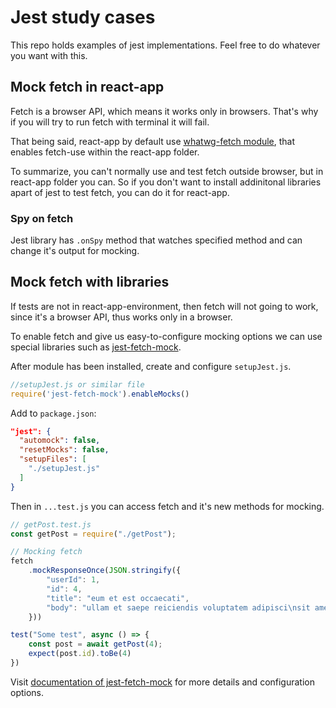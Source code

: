 # Jest study cases
This repo holds examples of jest implementations. Feel free to do whatever you want with this.

## Mock fetch in react-app
Fetch is a browser API, which means it works only in browsers. That's why if you will try to run fetch with terminal it will fail.

That being said, react-app by default use [whatwg-fetch module](https://github.com/github/fetch), that enables fetch-use within the react-app folder.

To summarize, you can't normally use and test fetch outside browser, but in react-app folder you can. So if you don't want to install addinitonal libraries apart of jest to test fetch, you can do it for react-app.

### Spy on fetch
Jest library has `.onSpy` method that watches specified method and can change it's output for mocking. 

## Mock fetch with libraries
If tests are not in react-app-environment, then fetch will not going to work, since it's a browser API, thus works only in a browser.

To enable fetch and give us easy-to-configure mocking options we can use special libraries such as [jest-fetch-mock](https://github.com/jefflau/jest-fetch-mock).

After module has been installed, create and configure `setupJest.js`.

```javascript
//setupJest.js or similar file
require('jest-fetch-mock').enableMocks()
```

Add to `package.json`:
```JSON
"jest": {
  "automock": false,
  "resetMocks": false,
  "setupFiles": [
    "./setupJest.js"
  ]
}
```
Then in `...test.js` you can access fetch and it's new methods for mocking.
```javascript
// getPost.test.js
const getPost = require("./getPost");

// Mocking fetch
fetch
    .mockResponseOnce(JSON.stringify({
        "userId": 1,
        "id": 4,
        "title": "eum et est occaecati",
        "body": "ullam et saepe reiciendis voluptatem adipisci\nsit amet autem assumenda provident rerum culpa\nquis hic commodi nesciunt rem tenetur doloremque ipsam iure\nquis sunt voluptatem rerum illo velit"
    }))

test("Some test", async () => {
    const post = await getPost(4);
    expect(post.id).toBe(4)
})
```
Visit [documentation of jest-fetch-mock]() for more details and configuration options.